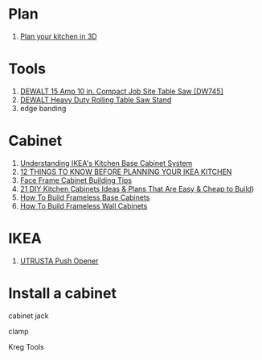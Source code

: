 # Plan
1. [Plan your kitchen in 3D](http://www.ikea.com/ms/en_CA/rooms_ideas/kitchen_howto/NA/plan_your_kitchen_in_3d.html)

# Tools
  1. [DEWALT 15 Amp 10 in. Compact Job Site Table Saw [DW745]](http://www.homedepot.com/p/DEWALT-15-Amp-10-in-Compact-Job-Site-Table-Saw-DW745/100497987)
2. [DEWALT Heavy Duty Rolling Table Saw Stand](http://www.homedepot.com/p/DEWALT-Heavy-Duty-Rolling-Table-Saw-Stand-DW7440RS/203054768?keyword=DW7440rs)
3. edge banding


# Cabinet
1. [Understanding IKEA's Kitchen Base Cabinet System](https://www.thespruce.com/understanding-ikeas-kitchen-base-cabinet-system-4125817)
2. [12 THINGS TO KNOW BEFORE PLANNING YOUR IKEA KITCHEN](http://www.jillianlare.com/what-you-must-know-before-planning-your-ikea-kitchen/)
1. [Face Frame Cabinet Building Tips](https://www.familyhandyman.com/kitchen/diy-kitchen-cabinets/face-frame-cabinet-building-tips/view-all)
2. [21 DIY Kitchen Cabinets Ideas & Plans That Are Easy & Cheap to Build](https://morningchores.com/diy-kitchen-cabinets/))
3. [How To Build Frameless Base Cabinets](https://tombuildsstuff.blogspot.com/2013/06/how-to-build-frameless-base-cabinets.html)
4. [How To Build Frameless Wall Cabinets](https://tombuildsstuff.blogspot.com/2013/06/how-to-build-frameless-wall-cabinets.html)

# IKEA 
1. [UTRUSTA Push Opener](https://www.ikea.com/us/en/p/utrusta-push-opener-80230224/)

# Install a cabinet

cabinet jack

clamp

Kreg Tools
